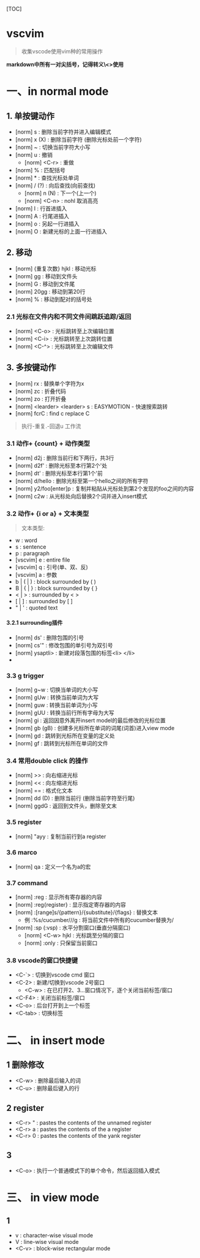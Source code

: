 [TOC]
# vscvim
> 收集vscode使用vim种的常用操作

**markdown中所有一对尖括号，记得转义\\<>使用**


# 一、in normal mode
## 1. 单按键动作
- [norm] s : 删除当前字符并进入编辑模式
- [norm] x (X) : 删除当前字符 (删除光标处前一个字符)
- [norm] ~ : 切换当前字符大小写
- [norm] u : 撤销
    - [norm] \<C-r> : 重做
- [norm] % : 匹配括号
- [norm] * : 查找光标处单词
- [norm] / (?) : 向后查找(向前查找)
    - [norm] n (N) : 下一个(上一个)
    - [norm] \<C-n> : nohl 取消高亮
- [norm] I : 行首进插入
- [norm] A : 行尾进插入
- [norm] o : 另起一行进插入
- [norm] O : 新建光标的上面一行进插入

## 2. 移动
- [norm] {重复次数} hjkl : 移动光标
- [norm] gg : 移动到文件头
- [norm] G : 移动到文件尾
- [norm] 20gg : 移动到第20行
- [norm] % : 移动到配对的括号处

### 2.1 光标在文件内和不同文件间跳跃追踪/返回
- [norm] \<C-o> : 光标跳转至上次编辑位置
- [norm] \<C-i> : 光标跳转至上次跳转位置
- [norm] \<C-^> : 光标跳转至上次编辑文件

## 3. 多按键动作
- [norm] rx : 替换单个字符为x
- [norm] zc : 折叠代码
- [norm] zo : 打开折叠
- [norm] \<learder> \<learder> s : EASYMOTION - 快速搜索跳转
- [norm] fcrC : find c replace C

> 执行-重复.-回退u 工作流

### 3.1 动作+ {count} + 动作类型
- [norm] d2j : 删除当前行和下两行，共3行
- [norm] d2f' : 删除光标至本行第2个'处
- [norm] dt' : 删除光标至本行第1个'前
- [norm] d/hello : 删除光标至第一个hello之间的所有字符
- [norm] y2/foo[enter]p : 复制并粘贴从光标处到第2个发现的foo之间的内容
- [norm] c2w : 从光标处向后替换2个词并进入insert模式

### 3.2 动作+ {i or a} + 文本类型
> 文本类型:
- w : word
- s : sentence
- p : paragraph
- [vscvim] e : entire file
- [vscvim] q : 引号(单、双、反)
- [vscvim] a : 参数
- b | ( | ) : block surrounded by ( )
- B | { | } : block surrounded by { }
- \< | > : surrounded by \< >
- [ | ] : surrounded by [ ]
- " | ' : quoted text

#### 3.2.1 surrounding插件
- [norm] ds' : 删除包围的引号
- [norm] cs'" : 修改包围的单引号为双引号
- [norm] ysaptli> : 新建对段落包围的标签\<li> \</li>
- 

### 3.3 g trigger
- [norm] g~w : 切换当单词的大小写
- [norm] gUw : 转换当前单词为大写
- [norm] guw : 转换当前单词为小写
- [norm] gUU : 转换当前行所有字母为大写
- [norm] gi : 返回因意外离开insert model的最后修改的光标位置
- [norm] gb (gB) : 创建多光标所在单词的词尾(词首)进入view mode
- [norm] gd : 跳转到光标所在变量的定义处
- [norm] gf : 跳转到光标所在单词的文件


### 3.4 常用double click 的操作
- [norm] >> : 向右缩进光标
- [norm] \<\< : 向左缩进光标
- [norm] == : 格式化文本
- [norm] dd (D) : 删除当前行 (删除当前字符至行尾)
- [norm] ggdG : 返回到文件头，删除至文末

### 3.5 register
- [norm] "ayy : 复制当前行到a register

### 3.6 marco
- [norm] qa : 定义一个名为a的宏

### 3.7 command 
- [norm] :reg : 显示所有寄存器的内容
- [norm] :reg{register} : 显示指定寄存器的内容
- [norm] :[range]s/{pattern}/{substitute}/{flags} : 替换文本
    - 例 :%s/cucumber/\//g : 将当前文件中所有的cucumber替换为/
- [norm] :sp (:vsp) : 水平分割窗口(垂直分隔窗口)
    - [norm] \<C-w> hjkl : 光标跳至分隔的窗口
    - [norm] :only : 只保留当前窗口

### 3.8 vscode的窗口快捷键
- \<C-`> : 切换到vscode cmd 窗口
- \<C-2> : 新建/切换到vscode 2号窗口
    - \<C-w> : 在已打开2、3...窗口情况下，逐个关闭当前标签/窗口
- \<C-F4> : 关闭当前标签/窗口
- \<C-o> : 后台打开到上一个标签
- \<C-tab> : 切换标签

# 二、 in insert mode

## 1 删除修改
- \<C-w> : 删除最后输入的词
- \<C-u> : 删除最后键入的行

## 2 register
- \<C-r> " : pastes the contents of the unnamed register
- \<C-r> a : pastes the contents of the a register
- \<C-r> 0 : pastes the contents of the yank register

## 3 
- \<C-o> : 执行一个普通模式下的单个命令，然后返回插入模式

# 三、 in view mode

## 1 
- v : character-wise visual mode
- V : line-wise visual mode
- \<C-v> : block-wise rectangular mode

